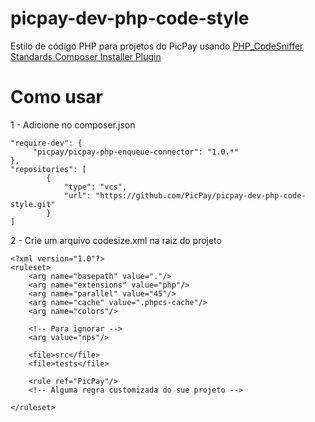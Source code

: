 # picpay-dev-php-code-style
Estilo de código PHP para projetos do PicPay usando [PHP_CodeSniffer Standards Composer Installer Plugin](https://github.com/Dealerdirect/phpcodesniffer-composer-installer)


# Como usar

1 - Adicione no composer.json 

```
"require-dev": {
     "picpay/picpay-php-enqueue-connector": "1.0.*"
},
"repositories": [
        {
            "type": "vcs",
            "url": "https://github.com/PicPay/picpay-dev-php-code-style.git"
        }
]        
```

2 - Crie um arquivo codesize.xml na raiz do projeto
```
<?xml version="1.0"?>
<ruleset>
    <arg name="basepath" value="."/>
    <arg name="extensions" value="php"/>
    <arg name="parallel" value="45"/>
    <arg name="cache" value=".phpcs-cache"/>
    <arg name="colors"/>

    <!-- Para ignorar -->
    <arg value="nps"/>

    <file>src</file>
    <file>tests</file>

    <rule ref="PicPay"/>
    <!-- Alguma regra customizada do sue projeto -->

</ruleset>
```
